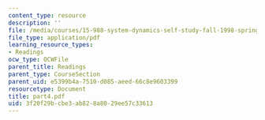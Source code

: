 ```yaml
---
content_type: resource
description: ''
file: /media/courses/15-988-system-dynamics-self-study-fall-1998-spring-1999/3f20f29bcbe3ab828a8029ee57c33613_part4.pdf
file_type: application/pdf
learning_resource_types:
- Readings
ocw_type: OCWFile
parent_title: Readings
parent_type: CourseSection
parent_uid: e5399b4a-7510-d085-aeed-66c8e9603399
resourcetype: Document
title: part4.pdf
uid: 3f20f29b-cbe3-ab82-8a80-29ee57c33613
---
```

